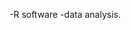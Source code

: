 -R software
-data analysis.

<!---
biocoderep/biocoderep is a ✨ special ✨ repository because its `README.md` (this file) appears on your GitHub profile.
You can click the Preview link to take a look at your changes.
--->
